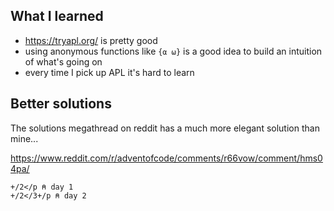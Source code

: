 What I learned
--------------

* https://tryapl.org/ is pretty good
* using anonymous functions like `{⍺ ⍵}` is a good idea to build an intuition of what's going on
* every time I pick up APL it's hard to learn

Better solutions
----------------
The solutions megathread on reddit has a much more elegant solution than mine...

https://www.reddit.com/r/adventofcode/comments/r66vow/comment/hms04pa/

```apl
+/2</p ⍝ day 1
+/2</3+/p ⍝ day 2
```

